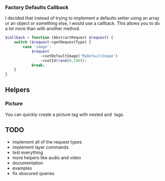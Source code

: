 

### Factory Defaults Callback ##
I decided that instead of trying to implement a defaults setter using an array or an object or something else, I would
use a callback. This allows you to do a lot more than with another method.

```php
$callback = function (AbstractRequest $request) {
    switch ($request->getRequestType) {
        case 'image':
            $request
                ->setDefaultImage('MyDefaultImage')
                ->setId(rand(0,100));
            break;
    }
}
```

## Helpers ##

### Picture ###
You can quickly create a picture tag with nested <source> and <img> tags.


## TODO ##
* implement all of the request types
* implement layer commands
* test everything
* more helpers like audio and video
* documentation
* examples
* fix obscured queries